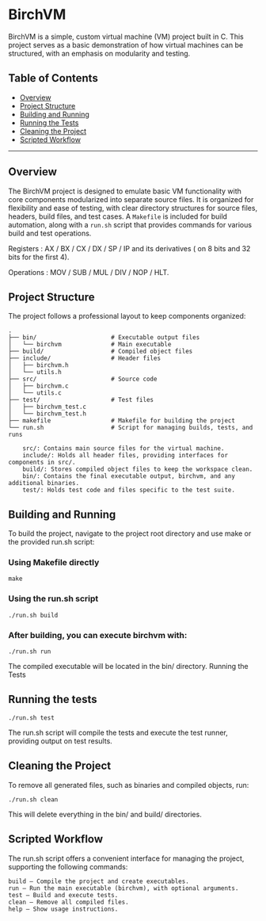 # BirchVM

BirchVM is a simple, custom virtual machine (VM) project built in C. This project serves as a basic demonstration of how virtual machines can be structured, with an emphasis on modularity and testing.

## Table of Contents
- [Overview](#overview)
- [Project Structure](#project-structure)
- [Building and Running](#building-and-running)
- [Running the Tests](#running-the-tests)
- [Cleaning the Project](#cleaning-the-project)
- [Scripted Workflow](#scripted-workflow)
---

## Overview

The BirchVM project is designed to emulate basic VM functionality with core components modularized into separate source files. It is organized for flexibility and ease of testing, with clear directory structures for source files, headers, build files, and test cases. A `Makefile` is included for build automation, along with a `run.sh` script that provides commands for various build and test operations.

Registers : AX / BX / CX / DX / SP / IP and its derivatives ( on 8 bits and 32 bits for the first 4).

Operations : MOV / SUB / MUL / DIV / NOP / HLT.

## Project Structure

The project follows a professional layout to keep components organized:

```plaintext
.
├── bin/                     # Executable output files
│   └── birchvm              # Main executable
├── build/                   # Compiled object files
├── include/                 # Header files
│   ├── birchvm.h
│   └── utils.h
├── src/                     # Source code
│   ├── birchvm.c
│   └── utils.c
├── test/                    # Test files
│   ├── birchvm_test.c
│   └── birchvm_test.h
├── makefile                 # Makefile for building the project
└── run.sh                   # Script for managing builds, tests, and runs

    src/: Contains main source files for the virtual machine.
    include/: Holds all header files, providing interfaces for components in src/.
    build/: Stores compiled object files to keep the workspace clean.
    bin/: Contains the final executable output, birchvm, and any additional binaries.
    test/: Holds test code and files specific to the test suite.
```
## Building and Running

To build the project, navigate to the project root directory and use make or the provided run.sh script:

### Using Makefile directly
``` make ```

### Using the run.sh script
```./run.sh build```

### After building, you can execute birchvm with:

```./run.sh run```

The compiled executable will be located in the bin/ directory.
Running the Tests

## Running the tests

``` ./run.sh test ```

The run.sh script will compile the tests and execute the test runner, providing output on test results.

## Cleaning the Project

To remove all generated files, such as binaries and compiled objects, run:

``` ./run.sh clean ```

This will delete everything in the bin/ and build/ directories.

## Scripted Workflow

The run.sh script offers a convenient interface for managing the project, supporting the following commands:
```
build — Compile the project and create executables.
run — Run the main executable (birchvm), with optional arguments.
test — Build and execute tests.
clean — Remove all compiled files.
help — Show usage instructions.
```
